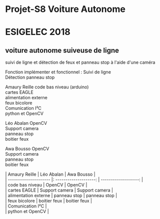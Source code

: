 # Projet-S8 Voiture Autonome

# ESIGELEC 2018


## voiture autonome suiveuse de ligne

suivi de ligne et détection de feux et panneau stop à l'aide d'une caméra



Fonction implémenter et fonctionnel : Suivi de ligne                                     
                                     Détection panneau stop




Amaury Reille       code bas niveau (arduino)  
                    cartes EAGLE  
                    alimentation externe  
                    feux bicolore  
                    Comunication I²C  
                    python et OpenCV  
                    

Léo Abalan          OpenCV  
                    Support camera  
                    panneau stop  
                    boitier feux  
                    
Awa Bousso          OpenCV  
                    Support camera  
                    panneau stop  
                    boitier feux  



| Amaury Reille         |     Léo Abalan         |   Awa Bousso         |  
| --------------------- |: --------------------: | -------------------: |  
| code bas niveau       |        OpenCV          |      OpenCV          |  
| cartes EAGLE          |        Support camera  |      Support camera  |  
| alimentation externe  |        panneau stop    |      panneau stop    |  
| feux bicolore         |        boitier feux    |      boitier feux    |  
| Comunication I²C      |  
| python et OpenCV      |  
